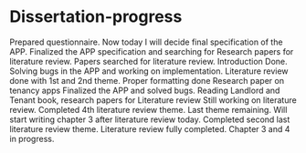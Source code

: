 # Dissertation-progress
Prepared questionnaire. Now today I will decide final specification of the APP.
Finalized the APP specification and searching for Research papers for literature review. 
Papers searched for literature review. 
Introduction Done. 
Solving bugs in the APP and working on implementation.
Literature review done with 1st and 2nd theme. 
Proper formatting done 
Research paper on tenancy apps
Finalized the APP and solved bugs.
Reading Landlord and Tenant book, research papers for Literature review
Still working on literature review.
Completed 4th literature review theme. Last theme remaining.
Will start writing chapter 3 after literature review today.
Completed second last literature review theme. 
Literature review fully completed.
Chapter 3 and 4 in progress.
